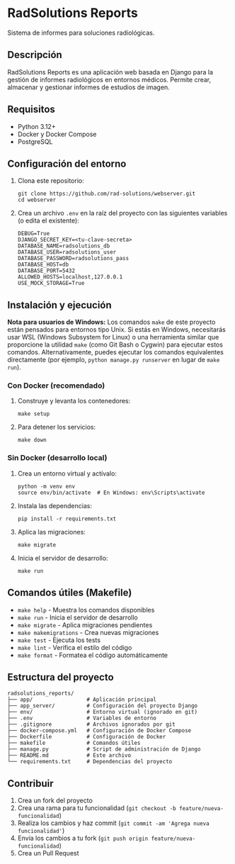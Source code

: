 # RadSolutions Reports

Sistema de informes para soluciones radiológicas.

## Descripción

RadSolutions Reports es una aplicación web basada en Django para la gestión de informes radiológicos en entornos médicos. Permite crear, almacenar y gestionar informes de estudios de imagen.

## Requisitos

- Python 3.12+
- Docker y Docker Compose
- PostgreSQL

## Configuración del entorno

1. Clona este repositorio:
   ```
   git clone https://github.com/rad-solutions/webserver.git
   cd webserver
   ```

2. Crea un archivo `.env` en la raíz del proyecto con las siguientes variables (o edita el existente):
   ```
   DEBUG=True
   DJANGO_SECRET_KEY=<tu-clave-secreta>
   DATABASE_NAME=radsolutions_db
   DATABASE_USER=radsolutions_user
   DATABASE_PASSWORD=radsolutions_pass
   DATABASE_HOST=db
   DATABASE_PORT=5432
   ALLOWED_HOSTS=localhost,127.0.0.1
   USE_MOCK_STORAGE=True
   ```

## Instalación y ejecución

**Nota para usuarios de Windows:** Los comandos `make` de este proyecto están pensados para entornos tipo Unix. Si estás en Windows, necesitarás usar WSL (Windows Subsystem for Linux) o una herramienta similar que proporcione la utilidad `make` (como Git Bash o Cygwin) para ejecutar estos comandos. Alternativamente, puedes ejecutar los comandos equivalentes directamente (por ejemplo, `python manage.py runserver` en lugar de `make run`).

### Con Docker (recomendado)

1. Construye y levanta los contenedores:
   ```
   make setup
   ```

2. Para detener los servicios:
   ```
   make down
   ```

### Sin Docker (desarrollo local)

1. Crea un entorno virtual y actívalo:
   ```
   python -m venv env
   source env/bin/activate  # En Windows: env\Scripts\activate
   ```

2. Instala las dependencias:
   ```
   pip install -r requirements.txt
   ```

3. Aplica las migraciones:
   ```
   make migrate
   ```

4. Inicia el servidor de desarrollo:
   ```
   make run
   ```

## Comandos útiles (Makefile)

- `make help` - Muestra los comandos disponibles
- `make run` - Inicia el servidor de desarrollo
- `make migrate` - Aplica migraciones pendientes
- `make makemigrations` - Crea nuevas migraciones
- `make test` - Ejecuta los tests
- `make lint` - Verifica el estilo del código
- `make format` - Formatea el código automáticamente

## Estructura del proyecto

```
radsolutions_reports/
├── app/                 # Aplicación principal
├── app_server/          # Configuración del proyecto Django
├── env/                 # Entorno virtual (ignorado en git)
├── .env                 # Variables de entorno
├── .gitignore           # Archivos ignorados por git
├── docker-compose.yml   # Configuración de Docker Compose
├── Dockerfile           # Configuración de Docker
├── makefile             # Comandos útiles
├── manage.py            # Script de administración de Django
├── README.md            # Este archivo
└── requirements.txt     # Dependencias del proyecto
```

## Contribuir

1. Crea un fork del proyecto
2. Crea una rama para tu funcionalidad (`git checkout -b feature/nueva-funcionalidad`)
3. Realiza los cambios y haz commit (`git commit -am 'Agrega nueva funcionalidad'`)
4. Envía los cambios a tu fork (`git push origin feature/nueva-funcionalidad`)
5. Crea un Pull Request
